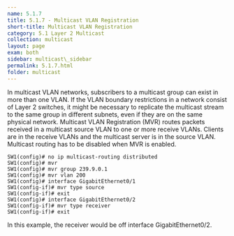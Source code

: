 ```yaml
---
name: 5.1.7
title: 5.1.7 - Multicast VLAN Registration
short-title: Multicast VLAN Registration
category: 5.1 Layer 2 Multicast 
collection: multicast
layout: page
exam: both
sidebar: multicast\_sidebar
permalink: 5.1.7.html
folder: multicast
---
```

In multicast VLAN networks, subscribers to a multicast group can exist in more than one VLAN. If the VLAN boundary restrictions in a network consist of Layer 2 switches, it might be necessary to replicate the multicast stream to the same group in different subnets, even if they are on the same physical network. Multicast VLAN Registration (MVR) routes packets received in a multicast source VLAN to one or more receive VLANs. Clients are in the receive VLANs and the multicast server is in the source VLAN. Multicast routing has to be disabled when MVR is enabled.
```
SW1(config)# no ip multicast-routing distributed
SW1(config)# mvr
SW1(config)# mvr group 239.9.0.1
SW1(config)# mvr vlan 200
SW1(config)# interface GigabitEthernet0/1
SW1(config-if)# mvr type source
SW1(config-if)# exit
SW1(config)# interface GigabitEthernet0/2
SW1(config-if)# mvr type receiver
SW1(config-if)# exit
```
In this example, the receiver would be off interface GigabitEthernet0/2.

